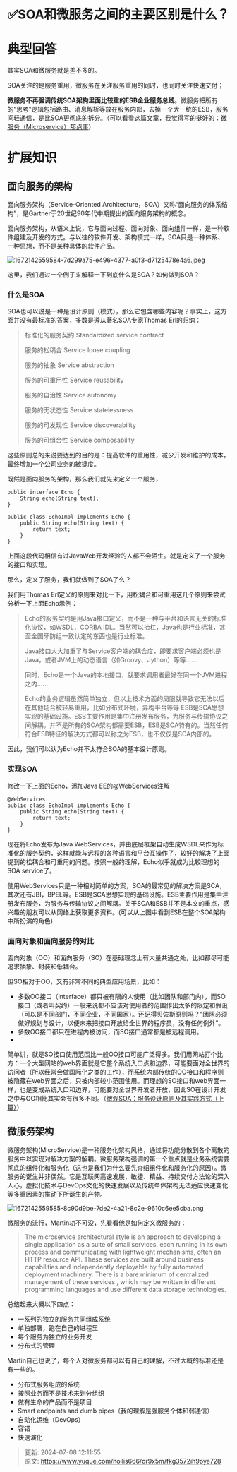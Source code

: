 # ✅SOA和微服务之间的主要区别是什么？

# 典型回答
其实SOA和微服务就是差不多的。



SOA关注的是服务重用，微服务在关注服务重用的同时，也同时关注快速交付；



**微服务不再强调传统SOA架构里面比较重的ESB企业服务总线**。微服务把所有的“思考”逻辑包括路由、消息解析等放在服务内部，去掉一个大一统的ESB，服务间轻通信，是比SOA更彻底的拆分。（可以看看这篇文章，我觉得写的挺好的：[微服务（Microservice）那点事](https://yq.aliyun.com/articles/2764)）



# 扩展知识


## 面向服务的架构
面向服务架构（Service-Oriented Architecture，SOA）又称“面向服务的体系结构”，是Gartner于20世纪90年代中期提出的面向服务架构的概念。



面向服务架构，从语义上说，它与面向过程、面向对象、面向组件一样，是一种软件组建及开发的方式。与以往的软件开发、架构模式一样，SOA只是一种体系、一种思想，而不是某种具体的软件产品。



![1672142559584-7d299a75-e496-4377-a0f3-d7125478e4a6.jpeg](./img/LM9jUKqfPJV1KySO/1672142559584-7d299a75-e496-4377-a0f3-d7125478e4a6-220488.jpeg)



这里，我们通过一个例子来解释一下到底什么是SOA？如何做到SOA？



### 什么是SOA
SOA也可以说是一种是设计原则（模式），那么它包含哪些内容呢？事实上，这方面并没有最标准的答案，多数是遵从著名SOA专家Thomas Erl的归纳：



> 标准化的服务契约 Standardized service contract
>
> 服务的松耦合 Service loose coupling
>
> 服务的抽象 Service abstraction
>
> 服务的可重用性 Service reusability
>
> 服务的自治性 Service autonomy
>
> 服务的无状态性 Service statelessness
>
> 服务的可发现性 Service discoverability
>
> 服务的可组合性 Service composability
>



这些原则总的来说要达到的目的是：提高软件的重用性，减少开发和维护的成本，最终增加一个公司业务的敏捷度。



既然是面向服务的架构，那么我们就先来定义一个服务，

```plain
public interface Echo {
    String echo(String text);
}

public class EchoImpl implements Echo {
    public String echo(String text) {
        return text;
    }
}
```



上面这段代码相信有过JavaWeb开发经验的人都不会陌生。就是定义了一个服务的接口和实现。



那么，定义了服务，我们就做到了SOA了么？



我们用Thomas Erl定义的原则来对比一下，用松耦合和可重用这几个原则来尝试分析一下上面Echo示例：



> Echo的服务契约是用Java接口定义，而不是一种与平台和语言无关的标准化协议，如WSDL，CORBA IDL。当然可以抬杠，Java也是行业标准，甚至全国牙防组一致认定的东西也是行业标准。
>
> 
>
> Java接口大大加重了与Service客户端的耦合度，即要求客户端必须也是Java，或者JVM上的动态语言（如Groovy、Jython）等等……
>
> 
>
> 同时，Echo是一个Java的本地接口，就要求调用者最好在同一个JVM进程之内……
>
> 
>
> Echo的业务逻辑虽然简单独立，但以上技术方面的局限就导致它无法以后在其他场合被轻易重用，比如分布式环境，异构平台等等 ESB是SCA思想实现的基础设施。ESB主要作用是集中注册发布服务，为服务与传输协议之间解耦。并不是所有的SOA架构都需要ESB，ESB是SCA特有的。当然任何符合ESB特征的解决方式都可以称之为ESB，也不仅仅是SCA内部的。
>



因此，我们可以认为Echo并不太符合SOA的基本设计原则。



### 实现SOA
修改一下上面的Echo，添加Java EE的@WebServices注解



```plain
@WebServices
public class EchoImpl implements Echo {
    public String echo(String text) {
        return text;
    }
}
```



现在将Echo发布为Java WebServices，并由底层框架自动生成WSDL来作为标准化的服务契约，这样就能与远程的各种语言和平台互操作了，较好的解决了上面提到的松耦合和可重用的问题。按照一般的理解，Echo似乎就成为比较理想的SOA service了。



使用WebServices只是一种相对简单的方案，SOA的最常见的解决方案是SCA，其次还有JBI，BPEL等。ESB是SCA思想实现的基础设施。ESB主要作用是集中注册发布服务，为服务与传输协议之间解耦。关于SCA和ESB并不是本文的重点，感兴趣的朋友可以从网络上获取更多资料。(可以从上图中看到ESB在整个SOA架构中所扮演的角色)



### 面向对象和面向服务的对比
面向对象（OO）和面向服务（SO）在基础理念上有大量共通之处，比如都尽可能追求抽象、封装和低耦合。

但SO相对于OO，又有非常不同的典型应用场景，比如：



+ 多数OO接口（interface）都只被有限的人使用（比如团队和部门内），而SO接口（或者叫契约）一般来说都不应该对使用者的范围作出太多的限定和假设（可以是不同部门，不同企业，不同国家）。还记得贝佐斯原则吗？“团队必须做好规划与设计，以便未来把接口开放给全世界的程序员，没有任何例外”。
+ 多数OO接口都只在进程内被访问，而SO接口通常都是被远程调用。
+ 

简单讲，就是SO接口使用范围比一般OO接口可能广泛得多。我们用网站打个比方：一个大型网站的web界面就是它整个系统入口点和边界，可能要面对全世界的访问者（所以经常会做国际化之类的工作），而系统内部传统的OO接口和程序则被隐藏在web界面之后，只被内部较小范围使用。而理想的SO接口和web界面一样，也是变成系统入口和边界，可能要对全世界开发者开放，因此SO在设计开发之中与OO相比其实会有很多不同。（[微观SOA：服务设计原则及其实践方式（上篇）](http://www.infoq.com/cn/articles/micro-soa-1)）



## 微服务架构
微服务架构(MicroService)是一种服务化架构风格，通过将功能分散到各个离散的服务中以实现对解决方案的解耦。微服务架构强调的第一个重点就是业务系统需要彻底的组件化和服务化（这也是我们为什么要先介绍组件化和服务化的原因）。微服务的诞生并非偶然。它是互联网高速发展，敏捷、精益、持续交付方法论的深入人心，虚拟化技术与DevOps文化的快速发展以及传统单体架构无法适应快速变化等多重因素的推动下所诞生的产物。



![1672142559585-8c90d9be-7de2-4a21-8c2e-9610c6ee5cba.png](./img/LM9jUKqfPJV1KySO/1672142559585-8c90d9be-7de2-4a21-8c2e-9610c6ee5cba-129120.png)

微服务的流行，Martin功不可没，先看看他是如何定义微服务的：



> The microservice architectural style is an approach to developing a single application as a suite of small services, each running in its own process and communicating with lightweight mechanisms, often an HTTP resource API. These services are built around business capabilities and independently deployable by fully automated deployment machinery. There is a bare minimum of centralized management of these services , which may be written in different programming languages and use different data storage technologies.
>



总结起来大概以下四点：

+ 一系列的独立的服务共同组成系统
+ 单独部署，跑在自己的进程里
+ 每个服务为独立的业务开发
+ 分布式的管理

Martin自己也说了，每个人对微服务都可以有自己的理解，不过大概的标准还是有一些的。

+ 分布式服务组成的系统
+ 按照业务而不是技术来划分组织
+ 做有生命的产品而不是项目
+ Smart endpoints and dumb pipes（我的理解是强服务个体和弱通信）
+ 自动化运维（DevOps）
+ 容错
+ 快速演化



> 更新: 2024-07-08 12:11:55  
> 原文: <https://www.yuque.com/hollis666/dr9x5m/fkg3572ih9pye728>